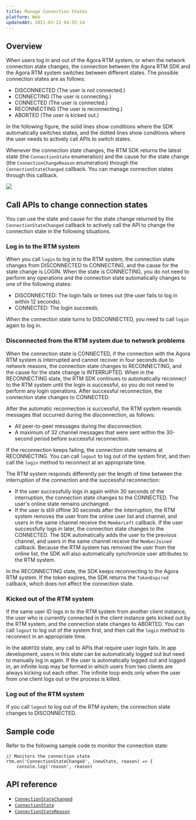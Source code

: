 ```yaml
---
title: Manage Connection States
platform: Web
updatedAt: 2021-03-12 04:55:14
---
```

## Overview

When users log in and out of the Agora RTM system, or when the network connection state changes, the connection between the Agora RTM SDK and the Agora RTM system switches between different states. The possible connection states are as follows:

- DISCONNECTED (The user is not connected.)
- CONNECTING (The user is connecting.)
- CONNECTED (The user is connected.)
- RECONNECTING (The user is reconnecting.)
- ABORTED (The user is kicked out.)

In the following figure, the solid lines show conditions where the SDK automatically switches states, and the dotted lines show conditions where the user needs to actively call APIs to switch states.


<div class="alert note">Whenever the connection state changes, the RTM SDK returns the latest state (the <code>ConnectionState</code> enumeration) and the cause for the state change (the <code>ConnectionChangeReason</code> enumeration) through the <code>ConnectionStateChanged</code> callback. You can manage connection states through this callback.</div>

![](https://web-cdn.agora.io/docs-files/1602312695250)

## Call APIs to change connection states

You can use the state and cause for the state change returned by the `ConnectionStateChanged` callback to actively call the API to change the connection state in the following situations.

### Log in to the RTM system

When you call `login` to log in to the RTM system, the connection state changes from DISCONNECTED to CONNECTING, and the cause for the state change is LOGIN. When the state is CONNECTING, you do not need to perform any operations and the connection state automatically changes to one of the following states:

- DISCONNECTED: The login fails or times out (the user fails to log in within 12 seconds).
- CONNECTED: The login succeeds. 

When the connection state turns to DISCONNECTED, you need to call `login` again to log in.

### Disconnected from the RTM system due to network problems

When the connection state is CONNECTED, if the connection with the Agora RTM system is interrupted and cannot recover in four seconds due to network reasons, the connection state changes to RECONNECTING, and the cause for the state change is INTERRUPTED. When in the RECONNECTING state, the RTM SDK continues to automatically reconnect to the RTM system until the login is successful, so you do not need to perform any login operations. After successful reconnection, the connection state changes to CONNECTED.


After the automatic reconnection is successful, the RTM system resends messages that occurred during the disconnection, as follows:

- All peer-to-peer messages during the disconnection.
- A maximum of 32 channel messages that were sent within the 30-second period before successful reconnection. 


If the reconnection keeps failing, the connection state remains at RECONNECTING. You can call `logout` to log out of the system first, and then call the `login` method to reconnect at an appropriate time.


The RTM system responds differently per the length of time between the interruption of the connection and the successful reconnection:

- If the user successfully logs in again within 30 seconds of the interruption, the connection state changes to the CONNECTED. The user's online state remains unchanged.
- If the user is still offline 30 seconds after the interruption, the RTM system removes the user from the online user list and channel, and users in the same channel receive the `MemberLeft` callback. If the user successfully logs in later, the connection state changes to the CONNECTED. The SDK automatically adds the user to the previous channel, and users in the same channel receive the `MemberJoined` callback. Because the RTM system has removed the user from the online list, the SDK will also automatically synchronize user attributes to the RTM system.


In the RECONNECTING state, the SDK keeps reconnecting to the Agora RTM system. If the token expires, the SDK returns the `TokenExpired` callback, which does not affect the connection state.


### Kicked out of the RTM system

If the same user ID logs in to the RTM system from another client instance, the user who is currently connected in the client instance gets kicked out by the RTM system, and the connection state changes to ABORTED. You can call `logout` to log out of the system first, and then call the `login` method to reconnect in an appropriate time. 

<div class="alert note">In the <code>ABORTED</code> state, any call to APIs that require user login fails. In app development, users in this state can be automatically logged out but need to manually log in again. If the user is automatically logged out and logged in, an infinite loop may be formed in which users from two clients are always kicking out each other. The infinite loop ends only when the user from one client logs out or the process is killed.</div>

### Log out of the RTM system

If you call `logout` to log out of the RTM system, the connection state changes to DISCONNECTED.

## Sample code

Refer to the following sample code to monitor the connection state:

```
// Monitors the connection state
rtm.on('ConnectionStateChanged', (newState, reason) => {
    console.log('reason', reason)
```


## API reference

- [`ConnectionStateChanged`](/en/Real-time-Messaging/API%20Reference/RTM_web/interfaces/rtmevents.rtmclientevents.html#connectionstatechanged)
- [`ConnectionState`](/en/Real-time-Messaging/API%20Reference/RTM_web/enums/rtmstatuscode.connectionstate.html)
- [`ConnectionStateReason`](/en/Real-time-Messaging/API%20Reference/RTM_web/enums/rtmstatuscode.connectionchangereason.html)